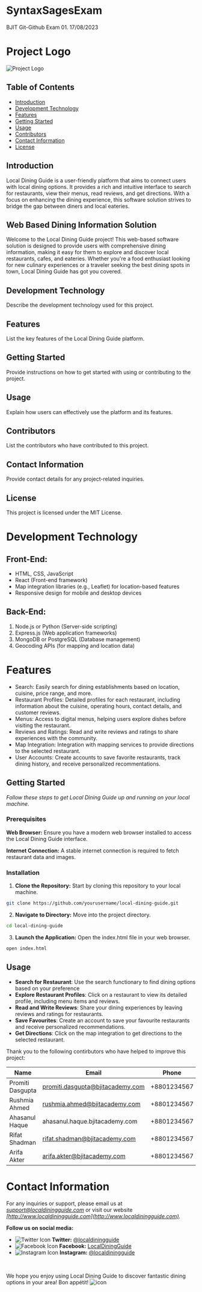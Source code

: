 # SyntaxSagesExam
BJIT Git-Github Exam 01. 
17/08/2023


# Project Logo
![Project Logo](downloads/Project_logo_eng.png)

## Table of Contents
- [Introduction](#introduction)
- [Development Technology](#development-technology)
- [Features](#features)
- [Getting Started](#getting-started)
- [Usage](#usage)
- [Contributors](#contributors)
- [Contact Information](#contact-information)
- [License](#license)

## Introduction
Local Dining Guide is a user-friendly platform that aims to connect users with local dining options. It provides a rich and intuitive interface to search for restaurants, view their menus, read reviews, and get directions. With a focus on enhancing the dining experience, this software solution strives to bridge the gap between diners and local eateries.

## Web Based Dining Information Solution
Welcome to the Local Dining Guide project! This web-based software solution is designed to provide users with comprehensive dining information, making it easy for them to explore and discover local restaurants, cafes, and eateries. Whether you're a food enthusiast looking for new culinary experiences or a traveler seeking the best dining spots in town, Local Dining Guide has got you covered.



## Development Technology
Describe the development technology used for this project.

## Features
List the key features of the Local Dining Guide platform.

## Getting Started
Provide instructions on how to get started with using or contributing to the project.

## Usage
Explain how users can effectively use the platform and its features.

## Contributors
List the contributors who have contributed to this project.

## Contact Information
Provide contact details for any project-related inquiries.

## License
This project is licensed under the MIT License.


# Development Technology
## Front-End:
- HTML, CSS, JavaScript
- React (Front-end framework)
- Map integration libraries (e.g., Leaflet) for location-based features
- Responsive design for mobile and desktop devices
## Back-End:
1. Node.js or Python (Server-side scripting)
2. Express.js (Web application frameworks)
3. MongoDB or PostgreSQL (Database management)
4. Geocoding APIs (for mapping and location data)

# Features
- Search: Easily search for dining establishments based on location, cuisine, price range, and more.
- Restaurant Profiles: Detailed profiles for each restaurant, including information about the cuisine, operating hours, contact details, and customer reviews.
- Menus: Access to digital menus, helping users explore dishes before visiting the restaurant.
- Reviews and Ratings: Read and write reviews and ratings to share experiences with the community.
- Map Integration: Integration with mapping services to provide directions to the selected restaurant.
- User Accounts: Create accounts to save favorite restaurants, track dining history, and receive personalized recommentations.


## Getting Started
*Follow these steps to get Local Dining Guide up and running on your local machine.*
### Prerequisites
**Web Browser:** Ensure you have a modern web browser installed to access the Local Dining 
Guide interface.

**Internet Connection:** A stable internet connection is required to fetch restaurant data and 
images.

### Installation
1. **Clone the Repository:** Start by cloning this repository to your local machine.
 ```sh 
git clone https://github.com/yourusername/local-dining-guide.git
```
2. **Navigate to Directory:** Move into the project directory.
```sh 
cd local-dining-guide
```
3. **Launch the Application:** Open the index.html file in your web browser.
```sh 
open index.html
```


## Usage

- **Search for Restaurant**: Use the search functionary to find dining options based on your preference
- **Explore Restaurant Profiles**: Click on a restaurant to view its detailed profile,
including menu items and reviews.
- **Read and Write Reviews**: Share your dining experiences by leaving reviews
and ratings for restaurants.
- **Save Favourites**: Create an account to save your favourite restaurants and
receive personalized recommendations.
- **Get Directions**: Click on the map integration to get directions to the selected
restaurant.

Thank you to the following contirbutors who have helped to improve this project:

| Name | Email | Phone |
| ------ | ------ | ------ |
| Promiti Dasgupta | promiti.dasgupta@bjitacademy.com | +8801234567 |
| Rushmia Ahmed | rushmia.ahmed@bjitacademy.com| +8801234567 |
| Ahasanul Haque |ahasanul.haque.bjitacademy.com| +8801234567 |
| Rifat Shadman | rifat.shadman@bjitacademy.com | +8801234567 |
| Arifa Akter | arifa.akter@bjitacademy.com | +8801234567 |


# Contact Information

For any inquiries or support, please email us at *[support@localdiningguide.com](mailto:support@localdiningguide.com)* or visit our website *[http://www.localdiningguide.com](http://www.localdiningguide.com).*
<br/>

**Follow us on social media:**

- ![Twitter Icon](https://example.com/twitter-icon.png) **Twitter:** [@localdiningguide](https://twitter.com/localdiningguide)
- ![Facebook Icon](https://example.com/facebook-icon.png) **Facebook:** [LocalDiningGuide](https://www.facebook.com/LocalDiningGuide)
- ![Instagram Icon](https://example.com/instagram-icon.png) **Instagram:** [@localdiningguide](https://www.instagram.com/localdiningguide)

<br/>

We hope you enjoy using Local Dining Guide to discover fantastic dining options in your area! Bon appétit! ![icon](https://www.google.com/imgres?imgurl=https%3A%2F%2Fmedia.gettyimages.com%2Fid%2F1346902373%2Fvector%2Fplate-fork-and-spoon-travel-destination-line-icon-vector-stock-illustration.jpg%3Fs%3D612x612%26w%3Dgi%26k%3D20%26c%3DZ35nsvSTKpfjJXJRN9AcMixuuCpX7KeSTT4hNOFCCNA%3D&tbnid=weiN_ksRvSa7IM&vet=12ahUKEwiTu6CXseOAAxWDo2MGHV4_AvgQMyhWegUIARCuAg..i&imgrefurl=https%3A%2F%2Fwww.gettyimages.com%2Fdetail%2Fillustration%2Fspoon-and-fork-outline-icon-pixel-perfect-royalty-free-illustration%2F1094064958&docid=hTWmfQqHfahVZM&w=612&h=612&q=icon%20of%20plate%20with%20spoons&ved=2ahUKEwiTu6CXseOAAxWDo2MGHV4_AvgQMyhWegUIARCuAg)